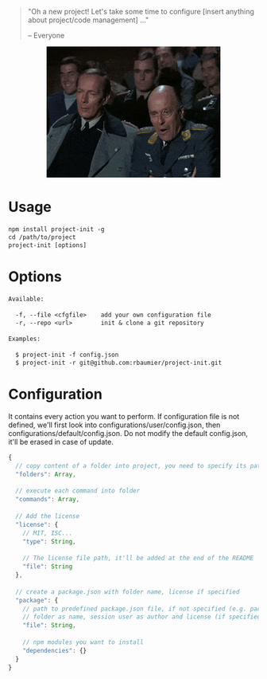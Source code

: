 > "Oh a new project! Let's take some time to configure [insert anything about project/code management] ..."
>
> – Everyone

<p align="center">
  <img src="./docs/haha-no.gif"/>
</p>

# Usage
```
npm install project-init -g
cd /path/to/project
project-init [options]
```

# Options
```
Available:

  -f, --file <cfgfile>    add your own configuration file
  -r, --repo <url>        init & clone a git repository

Examples:

  $ project-init -f config.json
  $ project-init -r git@github.com:rbaumier/project-init.git
```

# Configuration
It contains every action you want to perform. If configuration file is not defined, we'll first look into configurations/user/config.json, then configurations/default/config.json. Do not modify the default config.json, it'll be erased in case of update.

```javascript
{
  // copy content of a folder into project, you need to specify its path
  "folders": Array,

  // execute each command into folder
  "commands": Array,

  // Add the license
  "license": {
    // MIT, ISC...
    "type": String,

    // The license file path, it'll be added at the end of the README
    "file": String
  },

  // create a package.json with folder name, license if specified
  "package": {
    // path to predefined package.json file, if not specified (e.g. package: {}), a default will be created with
    // folder as name, session user as author and license (if specified).
    "file": String,

    // npm modules you want to install
    "dependencies": {}
  }
}
